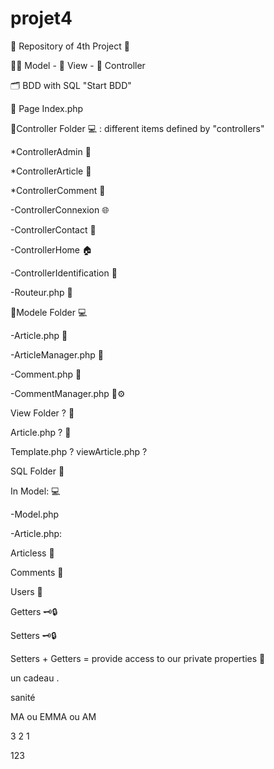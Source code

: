 # projet4

🏪 Repository of 4th Project 🏪

🧚‍♀️ Model - 👀 View - 👔 Controller

🗂 BDD with SQL "Start BDD"

📄 Page Index.php

📁Controller Folder 💻 : different items defined by "controllers"

*ControllerAdmin 👤

*ControllerArticle 📃

*ControllerComment 💬

-ControllerConnexion 🌐

-ControllerContact 👥

-ControllerHome 🏠

-ControllerIdentification 🔖

-Routeur.php 📡

📁Modele Folder 💻

-Article.php 📃

-ArticleManager.php 📃

-Comment.php 💬

-CommentManager.php 💬⚙️

View Folder ? 📁

Article.php ? 📃

Template.php ? 
viewArticle.php ?

SQL Folder 📒

In Model: 💻

-Model.php

-Article.php:

Articless 📃

Comments 💬

Users 👤

Getters 🗝🔒

Setters 🗝🔒

Setters + Getters = provide access to our private properties 🔐

un cadeau .

sanité

MA ou EMMA ou AM



3 2 1

123


